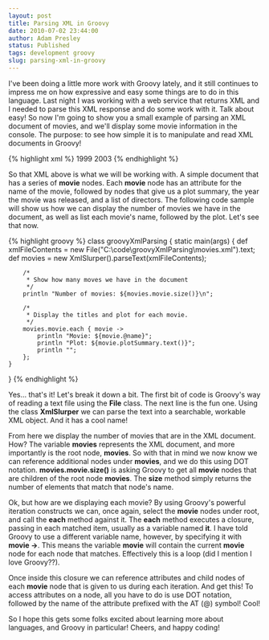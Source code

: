 ```yaml
---
layout: post
title: Parsing XML in Groovy
date: 2010-07-02 23:44:00
author: Adam Presley
status: Published
tags: development groovy
slug: parsing-xml-in-groovy
---
```


I've been doing a little more work with Groovy lately, and it still
continues to impress me on how expressive and easy some things are to do
in this language. Last night I was working with a web service that
returns XML and I needed to parse this XML response and do some work
with it. Talk about easy! So now I'm going to show you a small example
of parsing an XML document of movies, and we'll display some movie
information in the console. The purpose: to see how simple it is to
manipulate and read XML documents in Groovy!  

{% highlight xml %}
<movies>
    <movie name="The Matrix">
        <year>1999</year>
        <directors>
        <director name="Andy Wachowski" />
        <director name="Lana Wachowski" />
        </directors>
        <plotsummary><![CDATA[A computer hacker learns from mysterious rebels about the true nature of his reality and his role in the war against the controllers of it.]]></plotSummary>
    </movie>
    <movie name="Kill Bill: Vol. 1">
        <year>2003</year>
        <directors>
        <director name="Quentin Tarantino" />
        </directors>
        <plotsummary><![CDATA[The Bride wakes up after a long coma. The baby that she carried before entering the coma is gone. The only thing on her mind is to have revenge on the assassination team that betrayed her - a team she was once part of.]]></plotSummary>
    </movie>
</movies>
{% endhighlight %}

So that XML above is what we will be working with. A simple document
that has a series of **movie** nodes. Each **movie** node has an
attribute for the name of the movie, followed by nodes that give us a
plot summary, the year the movie was released, and a list of directors.
The following code sample will show us how we can display the number of
movies we have in the document, as well as list each movie's name,
followed by the plot. Let's see that now.  
  
{% highlight groovy %}
class groovyXmlParsing  {
    static main(args)  {
        def xmlFileContents = new File("C:\\code\\groovyXmlParsing\\movies.xml").text;
        def movies = new XmlSlurper().parseText(xmlFileContents);

        /*
         * Show how many moves we have in the document
         */
        println "Number of movies: ${movies.movie.size()}\n";

        /*
         * Display the titles and plot for each movie.
         */
        movies.movie.each { movie ->
            println "Movie: ${movie.@name}";
            println "Plot: ${movie.plotSummary.text()}";
            println "";
        };
    }
}
{% endhighlight %}

Yes... that's it! Let's break it down a bit. The first bit of code is
Groovy's way of reading a text file using the **File** class. The
next line is the fun one. Using the class **XmlSlurper** we can
parse the text into a searchable, workable XML object. And it has a cool
name!  
  
From here we display the number of movies that are in the XML document.
How? The variable **movies** represents the XML document, and more
importantly is the root node, **movies**. So with that in mind we
now know we can reference additional nodes under **movies**, and we
do this using DOT notation. **movies.movie.size()** is asking Groovy
to get all **movie** nodes that are children of the root node
**movies**. The **size** method simply returns the number of
elements that match that node's name.  
  
Ok, but how are we displaying each movie? By using Groovy's powerful
iteration constructs we can, once again, select the **movie** nodes
under root, and call the **each** method against it. The
**each** method executes a closure, passing in each matched item,
usually as a variable named **it**. I have told Groovy to use a
different variable name, however, by specifying it with **movie
->**. This means the variable **movie** will contain the current
**movie** node for each node that matches. Effectively this is a
loop (did I mention I love Groovy??).   
  
Once inside this closure we can reference attributes and child nodes of
each **movie** node that is given to us during each iteration. And
get this! To access attributes on a node, all you have to do is use DOT
notation, followed by the name of the attribute prefixed with the AT (@)
symbol! Cool!  
  
So I hope this gets some folks excited about learning more about
languages, and Groovy in particular! Cheers, and happy coding!

